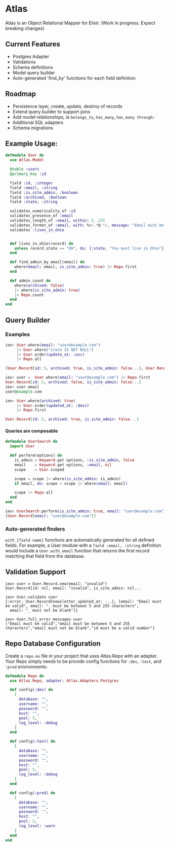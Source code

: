 # Atlas

Atlas is an Object Relational Mapper for Elixir. (Work in progress. Expect breaking changes)

## Current Features
- Postgres Adapter
- Validations
- Schema definitions
- Model query builder
- Auto-generated 'find_by' functions for each field definition

## Roadmap
- Persistence layer, create, update, destroy of records
- Extend query builder to support joins
- Add model relationships, ie `belongs_to`, `has_many`, `has_many through:`
- Additional SQL adapters
- Schema migrations

## Example Usage:

```elixir
defmodule User do
  use Atlas.Model

  @table :users
  @primary_key :id

  field :id, :integer
  field :email, :string
  field :is_site_admin, :boolean
  field :archived, :boolean
  field :state, :string

  validates_numericality_of :id
  validates_presence_of :email
  validates_length_of :email, within: 5..255
  validates_format_of :email, with: %r/.*@.*/, message: "Email must be valid"
  validates :lives_in_ohio


  def lives_in_ohio(record) do
    unless record.state == "OH", do: {:state, "You must live in Ohio"}
  end

  def find_admin_by_email(email) do
    where(email: email, is_site_admin: true) |> Repo.first
  end

  def admin_count do
    where(archived: false)
    |> where(is_site_admin: true)
    |> Repo.count
  end
end
```

## Query Builder

### Examples
```elixir
iex> User.where(email: "user@example.com")
     |> User.where("state IS NOT NULL")
     |> User.order(update_at: :asc)
     |> Repo.all

[User.Record[id: 5, archived: true, is_site_admin: false...], User.Record[id: 5, archived: true, is_site_admin: false...]]

iex> user =  User.where(email: "user@example.com") |> Repo.first
User.Record[id: 5, archived: false, is_site_admin: false...]
iex> user.email
user@example.com

iex> User.where(archived: true)
     |> User.order(updated_at: :desc)
     |> Repo.first

User.Record[id: 5, archived: true, is_site_admin: false...]
```

#### Queries are composable
```elixir
defmodule UserSearch do
  import User

  def perform(options) do
    is_admin = Keyword.get options, :is_site_admin, false
    email    = Keyword.get options, :email, nil
    scope    = User.scoped

    scope = scope |> where(is_site_admin: is_admin)
    if email, do: scope = scope |> where(email: email)

    scope |> Repo.all
  end
end

iex> UserSearch.perform(is_site_admin: true, email: "user@example.com")
[User.Record[email: "user@example.com"]]
```

### Auto-generated finders

`with_[field name]` functions are automatically generated for all defined fields.
For example, a User module with a `field :email, :string` definition would include a `User.with_email` function
that returns the first record matching that field from the database.

## Validation Support
```
iex> user = User.Record.new(email: "invalid")
User.Record[id: nil, email: "invalid", is_site_admin: nil...

iex> User.validate user
{:error, User.Record[newsletter_updated_at: ...}, [email: "Email must be valid", email: "_ must be between 5 and 255 characters",
  email: "_ must not be blank"]}

iex> User.full_error_messages user
["Email must be valid","email must be between 5 and 255 characters","email must not be blank","id must be a valid number"]

```


## Repo Database Configuration
Create a `repo.ex` file in your project that uses Atlas.Repo with an adapter.
Your Repo simply needs to be provide config functions for `:dev`, `:test`, and `:prod` environments:

```elixir
defmodule Repo do
  use Atlas.Repo, adapter: Atlas.Adapters.Postgres

  def config(:dev) do
    [
      database: "",
      username: "",
      password: "",
      host: "",
      pool: 5,
      log_level: :debug
    ]
  end

  def config(:test) do
    [
      database: "",
      username: "",
      password: "",
      host: "",
      pool: 5,
      log_level: :debug
    ]
  end

  def config(:prod) do
    [
      database: "",
      username: "",
      password: "",
      host: "",
      pool: 5,
      log_level: :warn
    ]
  end
end
```
